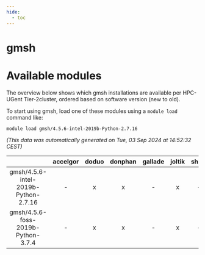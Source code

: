 ```yaml
---
hide:
  - toc
---
```


gmsh
====

# Available modules


The overview below shows which gmsh installations are available per HPC-UGent Tier-2cluster, ordered based on software version (new to old).

To start using gmsh, load one of these modules using a `module load` command like:

```shell
module load gmsh/4.5.6-intel-2019b-Python-2.7.16
```

*(This data was automatically generated on Tue, 03 Sep 2024 at 14:52:32 CEST)*  

| |accelgor|doduo|donphan|gallade|joltik|shinx|skitty|
| :---: | :---: | :---: | :---: | :---: | :---: | :---: | :---: |
|gmsh/4.5.6-intel-2019b-Python-2.7.16|-|x|x|-|x|-|x|
|gmsh/4.5.6-foss-2019b-Python-3.7.4|-|x|x|-|x|-|x|

